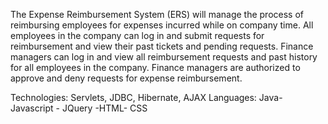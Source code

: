 The Expense Reimbursement System (ERS) will manage the process of reimbursing employees for expenses incurred while on company time. All employees in the company can log in and submit requests for reimbursement and view their past tickets and pending requests.
Finance managers can log in and view all reimbursement requests and past history for all employees in the company. Finance managers are authorized to approve and deny requests for expense reimbursement.

Technologies: Servlets, JDBC, Hibernate, AJAX
Languages: Java- Javascript - JQuery -HTML- CSS 
